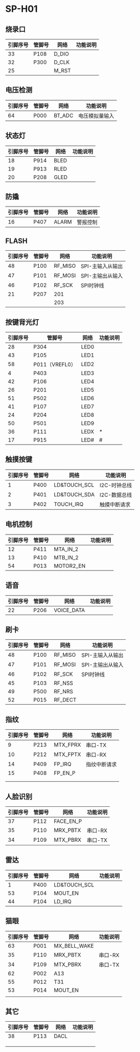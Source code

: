 # SP-H01

## 烧录口

| 引脚序号 | 管脚号 | 网络  | 功能说明 |
| -------- | ------ | ----- | -------- |
| 33       | P108   | D_DIO |          |
| 32       | P300   | D_CLK |          |
| 25       |        | M_RST |          |



## 电压检测

| 引脚序号 | 管脚号 | 网络   | 功能说明       |
| -------- | ------ | ------ | -------------- |
| 64       | P000   | BT_ADC | 电压模拟量输入 |



## 状态灯

| 引脚序号 | 管脚号 | 网络 | 功能说明 |
| -------- | ------ | ---- | -------- |
| 18       | P914   | BLED |          |
| 19       | P913   | RLED |          |
| 20       | P208   | GLED |          |



## 防撬

| 引脚序号 | 管脚号 | 网络  | 功能说明 |
| -------- | ------ | ----- | -------- |
| 16       | P407   | ALARM | 警报控制 |



## FLASH

| 引脚序号 | 管脚号 | 网络    | 功能说明         |
| -------- | ------ | ------- | ---------------- |
| 48       | P100   | RF_MISO | SPI-主输入从输出 |
| 47       | P101   | RF_MOSI | SPI-主输出从输入 |
| 46       | P102   | RF_SCK  | SPI时钟线        |
| 21       | P207   | 201     |                  |
|          |        | 203     |                  |



## 按键背光灯

| 引脚序号 | 管脚号         | 网络 | 功能说明 |
| -------- | -------------- | ---- | -------- |
| 28       | P304           | LED0 |          |
| 43       | P105           | LED1 |          |
| 58       | P011（VREFL0） | LED2 |          |
| 4        | P403           | LED3 |          |
| 42       | P106           | LED4 |          |
| 26       | P201           | LED5 |          |
| 51       | P502           | LED6 |          |
| 41       | P107           | LED7 |          |
| 24       | P204           | LED8 |          |
| 50       | P501           | LED9 |          |
| 36       | P111           | LEDX | *        |
| 17       | P915           | LED# | #        |



## 触摸按键

| 引脚序号 | 管脚号 | 网络         | 功能说明     |
| -------- | ------ | ------------ | ------------ |
| 1        | P400   | LD&TOUCH_SCL | I2C-时钟总线 |
| 2        | P401   | LD&TOUCH_SDA | I2C-数据总线 |
| 3        | P402   | TOUCH_IRQ    | 触摸中断请求 |



## 电机控制

| 引脚序号 | 管脚号 | 网络      | 功能说明 |
| -------- | ------ | --------- | -------- |
| 12       | P411   | MTA_IN_2  |          |
| 13       | P410   | MTB_IN_2  |          |
| 54       | P013   | MOTOR2_EN |          |



## 语音

| 引脚序号 | 管脚号 | 网络       | 功能说明 |
| -------- | ------ | ---------- | -------- |
| 22       | P206   | VOICE_DATA |          |



## 刷卡

| 引脚序号 | 管脚号 | 网络    | 功能说明         |
| -------- | ------ | ------- | ---------------- |
| 48       | P100   | RF_MISO | SPI-主输入从输出 |
| 47       | P101   | RF_MOSI | SPI-主输出从输入 |
| 46       | P102   | RF_SCK  | SPI时钟线        |
| 45       | P103   | RF_NSS  |                  |
| 49       | P500   | RF_NRS  |                  |
| 52       | P015   | RF_DECT |                  |



## 指纹

| 引脚序号 | 管脚号 | 网络     | 功能说明     |
| -------- | ------ | -------- | ------------ |
| 9        | P213   | MTX_FPRX | 串口-TX      |
| 10       | P212   | MTX_FPTX | 串口-RX      |
| 14       | P409   | FP_IRQ   | 指纹中断请求 |
| 15       | P408   | FP_EN_P  |              |
|          |        |          |              |
|          |        |          |              |





## 人脸识别

| 引脚序号 | 管脚号 | 网络      | 功能说明 |
| -------- | ------ | --------- | -------- |
| 37       | P112   | FACE_EN_P |          |
| 35       | P110   | MRX_PBTX  | 串口-RX  |
| 34       | P109   | MTX_PBRX  | 串口-TX  |



## 雷达

| 引脚序号 | 管脚号 | 网络         | 功能说明 |
| -------- | ------ | ------------ | -------- |
| 1        | P400   | LD&TOUCH_SCL |          |
| 53       | P104   | MOUT_EN      |          |
| 44       | P104   | LD_IRQ       |          |



## 猫眼

| 引脚序号 | 管脚号 | 网络         | 功能说明 |
| -------- | ------ | ------------ | -------- |
| 63       | P001   | MX_BELL_WAKE |          |
| 35       | P110   | MRX_PBTX     | 串口-RX  |
| 34       | P109   | MTX_PBRX     | 串口-TX  |
| 62       | P002   | A13          |          |
| 55       | P012   | T31          |          |
| 53       | P014   | MOUT_EN      |          |
|          |        |              |          |



## 其它

| 引脚序号 | 管脚号 | 网络 | 功能说明 |
| -------- | ------ | ---- | -------- |
| 38       | P113   | DACL |          |
|          |        |      |          |
|          |        |      |          |
|          |        |      |          |

